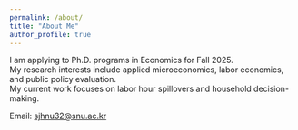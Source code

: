 ```yaml
---
permalink: /about/
title: "About Me"
author_profile: true
---
```


I am applying to Ph.D. programs in Economics for Fall 2025.  
My research interests include applied microeconomics, labor economics, and public policy evaluation.  
My current work focuses on labor hour spillovers and household decision-making.

Email: sjhnu32@snu.ac.kr
